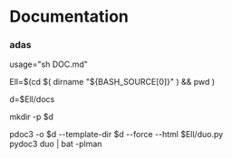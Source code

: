 # Documentation

### **adas**

usage="sh DOC.md"   

Ell=$(cd $( dirname "${BASH_SOURCE[0]}" ) && pwd )  

d=$Ell/docs

mkdir -p $d
  
pdoc3 -o $d --template-dir $d --force --html $Ell/duo.py    
pydoc3 duo | bat -plman 
